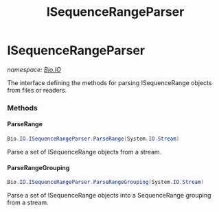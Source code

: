 ﻿---
title: ISequenceRangeParser
---

# ISequenceRangeParser
_namespace: [Bio.IO](N-Bio.IO.html)_

The interface defining the methods for parsing ISequenceRange
 objects from files or readers.

### Methods

#### ParseRange
```csharp
Bio.IO.ISequenceRangeParser.ParseRange(System.IO.Stream)
```
Parse a set of ISequenceRange objects from a stream.

#### ParseRangeGrouping
```csharp
Bio.IO.ISequenceRangeParser.ParseRangeGrouping(System.IO.Stream)
```
Parse a set of ISequenceRange objects into a SequenceRange
 grouping from a stream.




